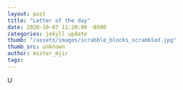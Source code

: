 ```yaml
---
layout: post
title: "Letter of the day"
date: 2020-10-07 11:20:00 -0500
categories: jekyll update
thumb: "/assets/images/scrabble_blocks_scrambled.jpg"
thumb_src: unknown
author: mister_mjir
tags:
---
```

U
